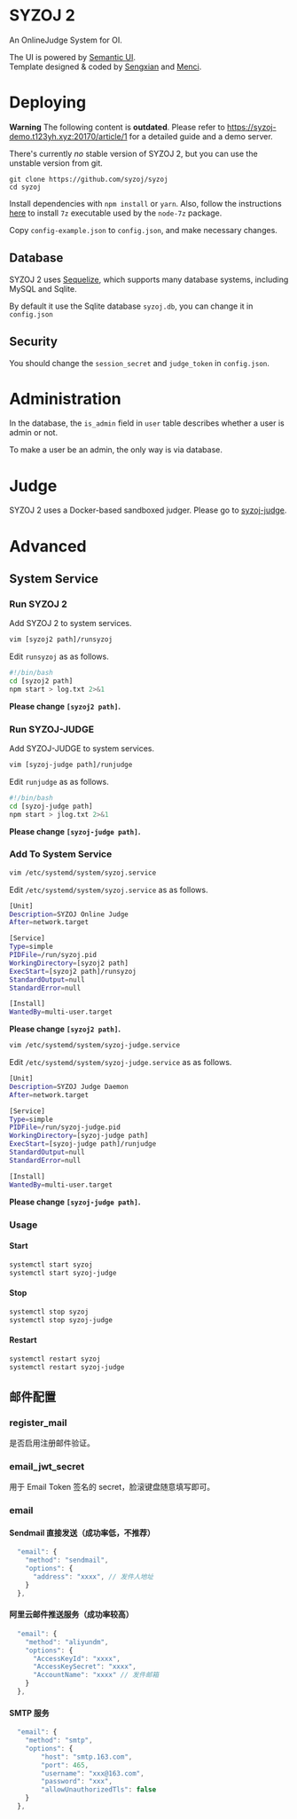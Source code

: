 # SYZOJ 2
An OnlineJudge System for OI.

The UI is powered by [Semantic UI](http://semantic-ui.com/).  
Template designed & coded by [Sengxian](https://www.sengxian.com) and [Menci](https://men.ci).

# Deploying
**Warning** The following content is **outdated**. Please refer to https://syzoj-demo.t123yh.xyz:20170/article/1 for a detailed guide and a demo server.

There's currently *no* stable version of SYZOJ 2, but you can use the unstable version from git.

```
git clone https://github.com/syzoj/syzoj
cd syzoj
```

Install dependencies with `npm install` or `yarn`. Also, follow the instructions [here](https://www.npmjs.com/package/node-7z#installation) to install `7z` executable used by the `node-7z` package.

Copy `config-example.json` to `config.json`, and make necessary changes.

## Database
SYZOJ 2 uses [Sequelize](http://sequelizejs.com), which supports many database systems, including MySQL and Sqlite.

By default it use the Sqlite database `syzoj.db`, you can change it in `config.json`

## Security
You should change the `session_secret` and `judge_token` in `config.json`.

# Administration
In the database, the `is_admin` field in `user` table describes whether a user is admin or not.

To make a user be an admin, the only way is via database.

# Judge
SYZOJ 2 uses a Docker-based sandboxed judger. Please go to [syzoj-judge](https://github.com/syzoj/syzoj-judge).

# Advanced
## System Service
### Run SYZOJ 2
Add SYZOJ 2 to system services.
``` bash
vim [syzoj2 path]/runsyzoj
```
Edit `runsyzoj` as as follows.
``` bash
#!/bin/bash
cd [syzoj2 path]
npm start > log.txt 2>&1
```
**Please change `[syzoj2 path]`.**
### Run SYZOJ-JUDGE
Add SYZOJ-JUDGE to system services.
``` bash
vim [syzoj-judge path]/runjudge
```
Edit `runjudge` as as follows.
``` bash
#!/bin/bash
cd [syzoj-judge path]
npm start > jlog.txt 2>&1
```
**Please change `[syzoj-judge path]`.**
### Add To System Service
``` bash
vim /etc/systemd/system/syzoj.service
```
Edit `/etc/systemd/system/syzoj.service` as as follows.
``` bash
[Unit]
Description=SYZOJ Online Judge
After=network.target

[Service]
Type=simple
PIDFile=/run/syzoj.pid
WorkingDirectory=[syzoj2 path]
ExecStart=[syzoj2 path]/runsyzoj
StandardOutput=null
StandardError=null

[Install]
WantedBy=multi-user.target
```
**Please change `[syzoj2 path]`.**

``` bash
vim /etc/systemd/system/syzoj-judge.service
```
Edit `/etc/systemd/system/syzoj-judge.service` as as follows.
``` bash
[Unit]
Description=SYZOJ Judge Daemon
After=network.target

[Service]
Type=simple
PIDFile=/run/syzoj-judge.pid
WorkingDirectory=[syzoj-judge path]
ExecStart=[syzoj-judge path]/runjudge
StandardOutput=null
StandardError=null

[Install]
WantedBy=multi-user.target
```
**Please change `[syzoj-judge path]`.**
### Usage
#### Start
``` bash
systemctl start syzoj
systemctl start syzoj-judge
```
#### Stop
``` bash
systemctl stop syzoj
systemctl stop syzoj-judge
```
#### Restart
``` bash
systemctl restart syzoj
systemctl restart syzoj-judge
```

## 邮件配置
### register_mail
是否启用注册邮件验证。

### email\_jwt\_secret
用于 Email Token 签名的 secret，脸滚键盘随意填写即可。

### email
#### Sendmail 直接发送（成功率低，不推荐）
```js
  "email": {
    "method": "sendmail",
    "options": {
      "address": "xxxx", // 发件人地址
    }
  },
```

#### 阿里云邮件推送服务（成功率较高）
```js
  "email": {
    "method": "aliyundm",
    "options": {
      "AccessKeyId": "xxxx",
      "AccessKeySecret": "xxxx",
      "AccountName": "xxxx" // 发件邮箱
    }
  },
```

#### SMTP 服务
```js
  "email": {
    "method": "smtp",
    "options": {
        "host": "smtp.163.com",
        "port": 465,
        "username": "xxx@163.com",
        "password": "xxx",
        "allowUnauthorizedTls": false
    }
  },
```
